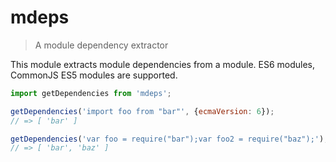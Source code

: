 # mdeps

> A module dependency extractor

This module extracts module dependencies from a module. ES6 modules, CommonJS ES5 modules are supported.

```javascript
import getDependencies from 'mdeps';

getDependencies('import foo from "bar"', {ecmaVersion: 6});
// => [ 'bar' ]

getDependencies('var foo = require("bar");var foo2 = require("baz");');
// => [ 'bar', 'baz' ]
```
